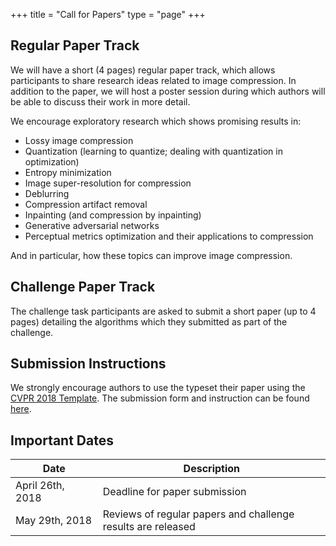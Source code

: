 +++
title = "Call for Papers"
type = "page"
+++


## Regular Paper Track
We will have a short (4 pages) regular paper track, which allows participants to share research ideas related to image compression.
In addition to the paper, we will host a poster session during which authors will be able to discuss their work in more detail.

We encourage exploratory research which shows promising results in:

* Lossy image compression
* Quantization (learning to quantize; dealing with quantization in optimization)
* Entropy minimization
* Image super-resolution for compression
* Deblurring
* Compression artifact removal
* Inpainting (and compression by inpainting)
* Generative adversarial networks
* Perceptual metrics optimization and their applications to compression

And in particular, how these topics can improve image compression.

## Challenge Paper Track
The challenge task participants are asked to submit a short paper (up to  4 pages) detailing the algorithms which they submitted as part of the challenge.

## Submission Instructions
We strongly encourage authors to use the typeset their paper using the [CVPR 2018 Template](http://cvpr2018.thecvf.com/files/cvpr2018AuthorKit.zip).
The submission form and instruction can be found [here](https://docs.google.com/forms/d/e/1FAIpQLSfVr8HcCIwOW-pJ13i7TuXFJjD0AL2C6V8fS9-0WGUhv1a3Wg/viewform).

## Important Dates
| Date                 | Description
| -------------------- | -----------
| April 26th, 2018 &nbsp;&nbsp;&nbsp;&nbsp;&nbsp;&nbsp;&nbsp;    | Deadline for paper submission
| May 29th, 2018       | Reviews of regular papers and challenge results are released

</br>
